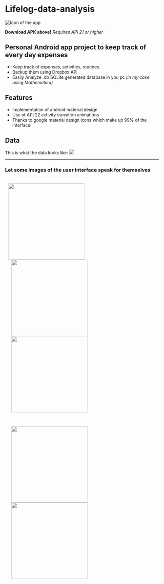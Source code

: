 # Lifelog-data-analysis
![Icon of the app](http://juanjoneri.me/img/Lifelog/lifelog_ic_launcher.png)

**Download APK above!**
*Requires API 21 or higher*

## Personal Android app project to keep track of every day expenses
 - Keep track of expenses, activities, routines.
 - Backup them using Dropbox API
 - Easily Analyze .db SQLite generated database in you pc *(in my case using Mathematica)*

## Features
 - Implementation of android material design
 - Use of API 22 activity transition animations
 - Thanks to google material design icons which make up 99% of the interface!

## Data
This is what the data looks like:
<img src="http://juanjoneri.me/img/Lifelog/Data.PNG"/>
<hr>

### Let some images of the user interface speak for themselves
<br>
<img src="http://juanjoneri.com/img/Lifelog/Screen_Main Activity.png" hspace="10" width="250"/> <img src="http://juanjoneri.com/img/Lifelog/backup.png" hspace="20" width="250"/> <img src="http://juanjoneri.com/img/Lifelog/price.png" hspace="20" width="250"/> 
<p><br></p>
<img src="http://juanjoneri.com/img/Lifelog/Screen_Details Activity.png" hspace="20" width="250"/> 
<img src="http://juanjoneri.com/img/Lifelog/custom.png" hspace="20" width="250"/>
